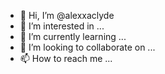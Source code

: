 - 👋 Hi, I’m @alexxaclyde
- 👀 I’m interested in ...
- 🌱 I’m currently learning ...
- 💞️ I’m looking to collaborate on ...
- 📫 How to reach me ...

<!---
alexxaclyde/alexxaclyde is a ✨ special ✨ repository because its `README.md` (this file) appears on your GitHub profile.
You can click the Preview link to take a look at your changes.
--->
